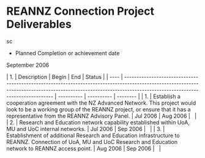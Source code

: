 # REANNZ Connection Project Deliverables

sc

- Planned Completion or achievement date

September 2006

| 1. 
 |  Description                                                                                                                                                                                                  |  Begin     |  End       |  Status  |
| ---- | ------------------------------------------------------------------------------------------------------------------------------------------------------------------------------------------------------------- | ---------- | ---------- | -------- |
|  1.  |  Establish a cooperation agreement with the NZ Advanced Network. This project would look to be a working group of the REANNZ project, or ensure that it has a representative from the REANNZ Advisory Panel.  |  Jul 2006  |  Aug 2006  |          |
|  2.  |  Research and Education network capability established within UoA, MU and UoC internal networks.                                                                                                              |  Jul 2006  |  Sep 2006  |          |
|  3.  |  Establishment of additional Research and Education infrastructure to REANNZ. Connection of UoA, MU and UoC Research and Education network to REANNZ access point.                                            |  Aug 2006  |  Sep 2006  |          |
